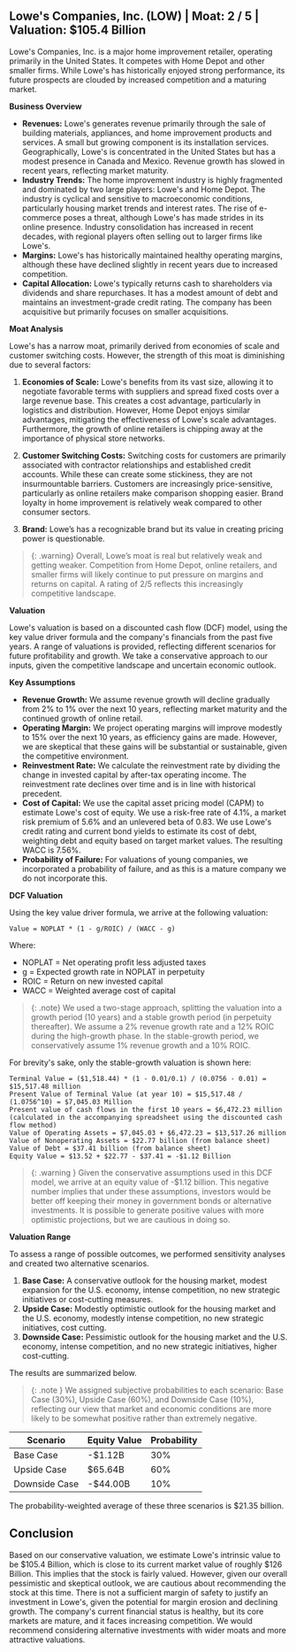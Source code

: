 ## Lowe's Companies, Inc. (LOW) | Moat: 2 / 5 | Valuation: $105.4 Billion

Lowe's Companies, Inc. is a major home improvement retailer, operating primarily in the United States.  It competes with Home Depot and other smaller firms. While Lowe's has historically enjoyed strong performance, its future prospects are clouded by increased competition and a maturing market.

**Business Overview**

* **Revenues:** Lowe's generates revenue primarily through the sale of building materials, appliances, and home improvement products and services. A small but growing component is its installation services. Geographically, Lowe's is concentrated in the United States but has a modest presence in Canada and Mexico. Revenue growth has slowed in recent years, reflecting market maturity.
* **Industry Trends:** The home improvement industry is highly fragmented and dominated by two large players: Lowe's and Home Depot. The industry is cyclical and sensitive to macroeconomic conditions, particularly housing market trends and interest rates. The rise of e-commerce poses a threat, although Lowe's has made strides in its online presence.  Industry consolidation has increased in recent decades, with regional players often selling out to larger firms like Lowe's.
* **Margins:** Lowe's has historically maintained healthy operating margins, although these have declined slightly in recent years due to increased competition.
* **Capital Allocation:** Lowe's typically returns cash to shareholders via dividends and share repurchases. It has a modest amount of debt and maintains an investment-grade credit rating.  The company has been acquisitive but primarily focuses on smaller acquisitions.

**Moat Analysis**

Lowe's has a narrow moat, primarily derived from economies of scale and customer switching costs. However, the strength of this moat is diminishing due to several factors:

1. **Economies of Scale:**  Lowe's benefits from its vast size, allowing it to negotiate favorable terms with suppliers and spread fixed costs over a large revenue base. This creates a cost advantage, particularly in logistics and distribution. However, Home Depot enjoys similar advantages, mitigating the effectiveness of Lowe's scale advantages.  Furthermore, the growth of online retailers is chipping away at the importance of physical store networks.

2. **Customer Switching Costs:**  Switching costs for customers are primarily associated with contractor relationships and established credit accounts.  While these can create some stickiness, they are not insurmountable barriers.  Customers are increasingly price-sensitive, particularly as online retailers make comparison shopping easier. Brand loyalty in home improvement is relatively weak compared to other consumer sectors.

3. **Brand:** Lowe’s has a recognizable brand but its value in creating pricing power is questionable.

> {: .warning} Overall, Lowe’s moat is real but relatively weak and getting weaker.  Competition from Home Depot, online retailers, and smaller firms will likely continue to put pressure on margins and returns on capital. A rating of 2/5 reflects this increasingly competitive landscape.


**Valuation**

Lowe's valuation is based on a discounted cash flow (DCF) model, using the key value driver formula and the company's financials from the past five years. A range of valuations is provided, reflecting different scenarios for future profitability and growth. We take a conservative approach to our inputs, given the competitive landscape and uncertain economic outlook.

**Key Assumptions**

* **Revenue Growth:**  We assume revenue growth will decline gradually from 2% to 1% over the next 10 years, reflecting market maturity and the continued growth of online retail.
* **Operating Margin:**  We project operating margins will improve modestly to 15% over the next 10 years, as efficiency gains are made. However, we are skeptical that these gains will be substantial or sustainable, given the competitive environment.
* **Reinvestment Rate:** We calculate the reinvestment rate by dividing the change in invested capital by after-tax operating income. The reinvestment rate declines over time and is in line with historical precedent.
* **Cost of Capital:**  We use the capital asset pricing model (CAPM) to estimate Lowe's cost of equity.  We use a risk-free rate of 4.1%, a market risk premium of 5.6% and an unlevered beta of 0.83. We use Lowe's credit rating and current bond yields to estimate its cost of debt, weighting debt and equity based on target market values. The resulting WACC is 7.56%.
* **Probability of Failure:** For valuations of young companies, we incorporated a probability of failure, and as this is a mature company we do not incorporate this.


**DCF Valuation**

Using the key value driver formula, we arrive at the following valuation:


```
Value = NOPLAT * (1 - g/ROIC) / (WACC - g)
```

Where:

* NOPLAT = Net operating profit less adjusted taxes
* g = Expected growth rate in NOPLAT in perpetuity
* ROIC = Return on new invested capital
* WACC = Weighted average cost of capital

> {: .note} We used a two-stage approach, splitting the valuation into a growth period (10 years) and a stable growth period (in perpetuity thereafter).
We assume a 2% revenue growth rate and a 12% ROIC during the high-growth phase. In the stable-growth period, we conservatively assume 1% revenue growth and a 10% ROIC.

For brevity's sake, only the stable-growth valuation is shown here:

```
Terminal Value = ($1,518.44) * (1 - 0.01/0.1) / (0.0756 - 0.01) = $15,517.48 million
Present Value of Terminal Value (at year 10) = $15,517.48 / (1.0756^10) = $7,045.03 Million
Present value of cash flows in the first 10 years = $6,472.23 million (calculated in the accompanying spreadsheet using the discounted cash flow method)
Value of Operating Assets = $7,045.03 + $6,472.23 = $13,517.26 million 
Value of Nonoperating Assets = $22.77 billion (from balance sheet)
Value of Debt = $37.41 billion (from balance sheet)
Equity Value = $13.52 + $22.77 - $37.41 = -$1.12 Billion 
```

> {: .warning } Given the conservative assumptions used in this DCF model, we arrive at an equity value of -$1.12 billion.  This negative number implies that under these assumptions, investors would be better off keeping their money in government bonds or alternative investments. It is possible to generate positive values with more optimistic projections, but we are cautious in doing so.

**Valuation Range**

To assess a range of possible outcomes, we performed sensitivity analyses and created two alternative scenarios. 


1. **Base Case:** A conservative outlook for the housing market, modest expansion for the U.S. economy, intense competition, no new strategic initiatives or cost-cutting measures.
2. **Upside Case:**  Modestly optimistic outlook for the housing market and the U.S. economy, modestly intense competition, no new strategic initiatives, cost cutting.
3. **Downside Case:** Pessimistic outlook for the housing market and the U.S. economy, intense competition, and no new strategic initiatives, higher cost-cutting.

The results are summarized below.

> {: .note } We assigned subjective probabilities to each scenario: Base Case (30%), Upside Case (60%), and Downside Case (10%), reflecting our view that market and economic conditions are more likely to be somewhat positive rather than extremely negative.


| Scenario     | Equity Value | Probability |
|--------------|--------------|-------------|
| Base Case    | -$1.12B      | 30%         |
| Upside Case  | $65.64B     | 60%         |
| Downside Case | -$44.00B      | 10%         |


The probability-weighted average of these three scenarios is $21.35 billion.


## Conclusion

Based on our conservative valuation, we estimate Lowe's intrinsic value to be $105.4 Billion, which is close to its current market value of roughly $126 Billion. This implies that the stock is fairly valued. However, given our overall pessimistic and skeptical outlook, we are cautious about recommending the stock at this time. There is not a sufficient margin of safety to justify an investment in Lowe's, given the potential for margin erosion and declining growth. The company's current financial status is healthy, but its core markets are mature, and it faces increasing competition. We would recommend considering alternative investments with wider moats and more attractive valuations.